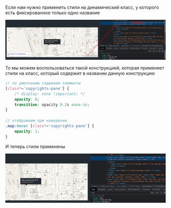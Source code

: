 
Если нам нужно применить стили на динамический класс, у которого есть фиксированное только одно название

![](_png/Pasted%20image%2020230623095021.png)

То мы можем воспользоваться такой конструкцией, которая применяет стили на класс, который содержит в названии данную конструкцию

```SCSS
// по умолчанию скрываем элементы
[class*='copyrights-pane'] {
	/* display: none !important; */
	opacity: 0;
	transition: opacity 0.2s ease-in;
}

// отображаем при наведении
.map:hover [class*='copyrights-pane'] {
	opacity: 1;
}
```

И теперь стили применены

![](_png/Pasted%20image%2020230623095038.png)

